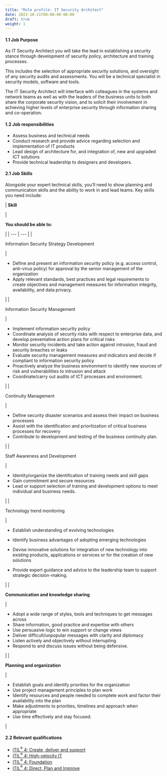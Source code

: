 ```yaml
---
title: "Role profile: IT Security Architect"
date: 2023-10-21T00:00:00-06:00
draft: true
weight: 1
---
```


#### 1.1 Job Purpose

As IT Security Architect you will take the lead in establishing a security stance through development of security policy, architecture and training processes.

This includes the selection of appropriate security solutions, and oversight of any security audits and assessments. You will be a technical specialist in security models, software and tools.

The IT Security Architect will interface with colleagues in the systems and network teams as well as with the leaders of the business units to both share the corporate security vision, and to solicit their involvement in achieving higher levels of enterprise security through information sharing and co-operation.

#### 1.2 Job responsibilities

*   Assess business and technical needs
*   Conduct research and provide advice regarding selection and implementation of IT products
*   Lead design of architecture for, and integration of, new and upgraded ICT solutions
*   Provide technical leadership to designers and developers.

#### 2.1 Job Skills

Alongside your expert technical skills, you’ll need to show planning and communication skills and the ability to work in and lead teams. Key skills you need include:

| 
**Skill**

 | 

**You should be able to:**

 |
| --- | --- |
| 

Information Security Strategy Development

 | 

*   Define and present an information security policy (e.g. access control, anti-virus policy) for approval by the senior management of the organization
*   Apply relevant standards, best practices and legal requirements to create objectives and management measures for information integrity, availability, and data privacy.

 |
| 

Information Security Management

 | 

*   Implement information security policy
*   Coordinate analysis of security risks with respect to enterprise data, and develop preventative action plans for critical risks
*   Monitor security incidents and take action against intrusion, fraud and security breaches or leaks
*   Evaluate security management measures and indicators and decide if compliant to information security policy
*   Proactively analyze the business environment to identify new sources of risk and vulnerabilities to intrusion and attack
*   Coordinate/carry out audits of ICT processes and environment.

 |
| 

Continuity Management

 | 

*   Define security disaster scenarios and assess their impact on business processes
*   Assist with the identification and prioritization of critical business processes for recovery
*   Contribute to development and testing of the business continuity plan.

 |
| 

Staff Awareness and Development

 | 

*   Identity/organize the identification of training needs and skill gaps
*   Gain commitment and secure resources
*   Lead or support selection of training and development options to meet individual and business needs.

 |
| 

Technology trend monitoring

 | 

*   Establish understanding of evolving technologies
    
*   Identify business advantages of adopting emerging technologies
*   Devise innovative solutions for integration of new technology into existing products, applications or services or for the creation of new solutions
*   Provide expert guidance and advice to the leadership team to support strategic decision-making.

 |
| 

**Communication and knowledge sharing**

 | 

*   Adopt a wide range of styles, tools and techniques to get messages across
*   Share information, good practice and expertise with others
*   Use persuasive logic to win support or change views
*   Deliver difficult/unpopular messages with clarity and diplomacy
*   Listen actively and objectively without interrupting
*   Respond to and discuss issues without being defensive.

 |
| 

**Planning and organization**

 | 

*   Establish goals and identify priorities for the organization
*   Use project management principles to plan work
*   Identify resources and people needed to complete work and factor their availability into the plan
*   Make adjustments to priorities, timelines and approach when appropriate
*   Use time effectively and stay focused.

 |

#### 2.2 Relevant qualifications

*   [ITIL<sup>®</sup> 4: Create, deliver and support](https://www.axelos.com/certifications/itil-service-management/managing-professional/create-deliver-and-support)
*   [ITIL<sup>®</sup> 4: High-velocity IT](https://www.axelos.com/certifications/itil-service-management/managing-professional/high-velocity-it)
*   [ITIL<sup>®</sup> 4: Foundation](https://www.axelos.com/certifications/itil-service-management/itil-4-foundation)
*   [ITIL<sup>®</sup> 4: Direct, Plan and Improve](https://www.axelos.com/certifications/itil-service-management/managing-professional/direct-plan-and-improve)
